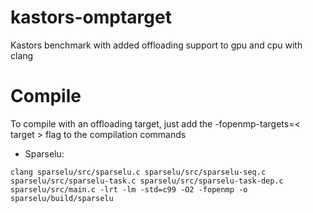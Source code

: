 # kastors-omptarget
Kastors benchmark with added offloading support to gpu and cpu with clang


# Compile

To compile with an offloading target, just add the -fopenmp-targets=< target > flag to the compilation commands

- Sparselu:

 `clang sparselu/src/sparselu.c sparselu/src/sparselu-seq.c sparselu/src/sparselu-task.c sparselu/src/sparselu-task-dep.c sparselu/src/main.c -lrt -lm -std=c99 -O2 -fopenmp -o sparselu/build/sparselu`
